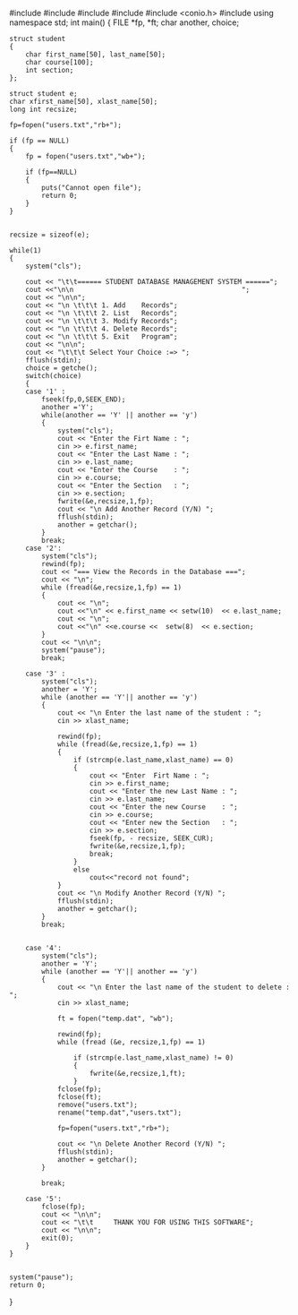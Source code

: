 #include <iostream>
#include <cstdio>
#include <cstring>
#include <cstdlib>
#include <conio.h>
#include <iomanip>
using namespace std;
int main()
{
    FILE *fp, *ft;
    char another, choice;

    struct student
    {
        char first_name[50], last_name[50];
        char course[100];
        int section;
    };

    struct student e;
    char xfirst_name[50], xlast_name[50];
    long int recsize;

    fp=fopen("users.txt","rb+");

    if (fp == NULL)
    {
        fp = fopen("users.txt","wb+");

        if (fp==NULL)
        {
            puts("Cannot open file");
            return 0;
        }
    }


    recsize = sizeof(e);

    while(1)
    {
        system("cls");

        cout << "\t\t====== STUDENT DATABASE MANAGEMENT SYSTEM ======";
        cout <<"\n\n                                          ";
        cout << "\n\n";
        cout << "\n \t\t\t 1. Add    Records";
        cout << "\n \t\t\t 2. List   Records";
        cout << "\n \t\t\t 3. Modify Records";
        cout << "\n \t\t\t 4. Delete Records";
        cout << "\n \t\t\t 5. Exit   Program";
        cout << "\n\n";
        cout << "\t\t\t Select Your Choice :=> ";
        fflush(stdin);
        choice = getche();
        switch(choice)
        {
        case '1' :
            fseek(fp,0,SEEK_END);
            another ='Y';
            while(another == 'Y' || another == 'y')
            {
                system("cls");
                cout << "Enter the Firt Name : ";
                cin >> e.first_name;
                cout << "Enter the Last Name : ";
                cin >> e.last_name;
                cout << "Enter the Course    : ";
                cin >> e.course;
                cout << "Enter the Section   : ";
                cin >> e.section;
                fwrite(&e,recsize,1,fp);
                cout << "\n Add Another Record (Y/N) ";
                fflush(stdin);
                another = getchar();
            }
            break;
        case '2':
            system("cls");
            rewind(fp);
            cout << "=== View the Records in the Database ===";
            cout << "\n";
            while (fread(&e,recsize,1,fp) == 1)
            {
                cout << "\n";
                cout <<"\n" << e.first_name << setw(10)  << e.last_name;
                cout << "\n";
                cout <<"\n" <<e.course <<  setw(8)  << e.section;
            }
            cout << "\n\n";
            system("pause");
            break;

        case '3' :
            system("cls");
            another = 'Y';
            while (another == 'Y'|| another == 'y')
            {
                cout << "\n Enter the last name of the student : ";
                cin >> xlast_name;

                rewind(fp);
                while (fread(&e,recsize,1,fp) == 1)
                {
                    if (strcmp(e.last_name,xlast_name) == 0)
                    {
                        cout << "Enter  Firt Name : ";
                        cin >> e.first_name;
                        cout << "Enter the new Last Name : ";
                        cin >> e.last_name;
                        cout << "Enter the new Course    : ";
                        cin >> e.course;
                        cout << "Enter new the Section   : ";
                        cin >> e.section;
                        fseek(fp, - recsize, SEEK_CUR);
                        fwrite(&e,recsize,1,fp);
                        break;
                    }
                    else
                        cout<<"record not found";
                }
                cout << "\n Modify Another Record (Y/N) ";
                fflush(stdin);
                another = getchar();
            }
            break;


        case '4':
            system("cls");
            another = 'Y';
            while (another == 'Y'|| another == 'y')
            {
                cout << "\n Enter the last name of the student to delete : ";
                cin >> xlast_name;

                ft = fopen("temp.dat", "wb");

                rewind(fp);
                while (fread (&e, recsize,1,fp) == 1)

                    if (strcmp(e.last_name,xlast_name) != 0)
                    {
                        fwrite(&e,recsize,1,ft);
                    }
                fclose(fp);
                fclose(ft);
                remove("users.txt");
                rename("temp.dat","users.txt");

                fp=fopen("users.txt","rb+");

                cout << "\n Delete Another Record (Y/N) ";
                fflush(stdin);
                another = getchar();
            }

            break;

        case '5':
            fclose(fp);
            cout << "\n\n";
            cout << "\t\t     THANK YOU FOR USING THIS SOFTWARE";
            cout << "\n\n";
            exit(0);
        }
    }


    system("pause");
    return 0;
}
